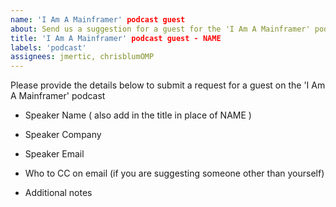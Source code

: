 ```yaml
---
name: 'I Am A Mainframer' podcast guest
about: Send us a suggestion for a guest for the 'I Am A Mainframer' podcast
title: 'I Am A Mainframer' podcast guest - NAME
labels: 'podcast'
assignees: jmertic, chrisblumOMP
---
```

Please provide the details below to submit a request for a guest on the 'I Am A Mainframer' podcast

* Speaker Name ( also add in the title in place of NAME )

* Speaker Company

* Speaker Email

* Who to CC on email (if you are suggesting someone other than yourself)

* Additional notes
